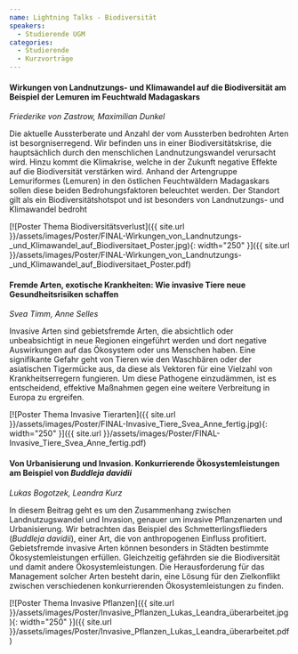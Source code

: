 ```yaml
---
name: Lightning Talks - Biodiversität
speakers:
  - Studierende UGM
categories:
  - Studierende
  - Kurzvorträge
---
```


#### Wirkungen von Landnutzungs- und Klimawandel auf die Biodiversität am Beispiel der Lemuren im Feuchtwald Madagaskars
*Friederike von Zastrow, Maximilian Dunkel*

Die aktuelle Aussterberate und Anzahl der vom Aussterben bedrohten Arten ist besorgniserregend. Wir befinden uns in einer Biodiversitätskrise, die hauptsächlich durch den menschlichen Landnutzungswandel verursacht wird. Hinzu kommt die Klimakrise, welche in der Zukunft negative Effekte auf die Biodiversität verstärken wird. Anhand der Artengruppe Lemuriformes (Lemuren) in den östlichen Feuchtwäldern Madagaskars sollen diese beiden Bedrohungsfaktoren beleuchtet werden. Der Standort gilt als ein Biodiversitätshotspot und ist besonders von Landnutzungs- und Klimawandel bedroht

[![Poster Thema Biodiversitätsverlust]({{ site.url }}/assets/images/Poster/FINAL-Wirkungen_von_Landnutzungs-_und_Klimawandel_auf_Biodiversitaet_Poster.jpg){: width="250" }]({{ site.url }}/assets/images/Poster/FINAL-Wirkungen_von_Landnutzungs-_und_Klimawandel_auf_Biodiversitaet_Poster.pdf)




#### Fremde Arten, exotische Krankheiten: Wie invasive Tiere neue Gesundheitsrisiken schaffen
*Svea Timm, Anne Selles*

Invasive Arten sind gebietsfremde Arten, die absichtlich oder unbeabsichtigt in neue Regionen eingeführt werden und dort negative Auswirkungen auf das Ökosystem oder uns Menschen haben. Eine signifikante Gefahr geht von Tieren wie den Waschbären oder der asiatischen Tigermücke aus, da diese als Vektoren für eine Vielzahl von Krankheitserregern fungieren. Um diese Pathogene einzudämmen, ist es entscheidend, effektive Maßnahmen gegen eine weitere Verbreitung in Europa zu ergreifen.


[![Poster Thema Invasive Tierarten]({{ site.url }}/assets/images/Poster/FINAL-Invasive_Tiere_Svea_Anne_fertig.jpg){: width="250" }]({{ site.url }}/assets/images/Poster/FINAL-Invasive_Tiere_Svea_Anne_fertig.pdf)


#### Von Urbanisierung und Invasion. Konkurrierende Ökosystemleistungen am Beispiel von *Buddleja davidii*
*Lukas Bogotzek, Leandra Kurz*

In diesem Beitrag geht es um den Zusammenhang zwischen Landnutzugswandel und Invasion, genauer um invasive Pflanzenarten und Urbanisierung. Wir betrachten das Beispiel des Schmetterlingsflieders (*Buddleja davidii*), einer Art, die von anthropogenen Einfluss profitiert. Gebietsfremde invasive Arten können besonders in Städten bestimmte Ökosystemleistungen erfüllen. Gleichzeitig gefährden sie die Biodiversität und damit andere Ökosystemleistungen. Die Herausforderung für das Management solcher Arten besteht darin, eine Lösung für den Zielkonflikt zwischen verschiedenen konkurrierenden Ökosystemleistungen zu finden. 


[![Poster Thema Invasive Pflanzen]({{ site.url }}/assets/images/Poster/Invasive_Pflanzen_Lukas_Leandra_überarbeitet.jpg){: width="250" }]({{ site.url }}/assets/images/Poster/Invasive_Pflanzen_Lukas_Leandra_überarbeitet.pdf)


